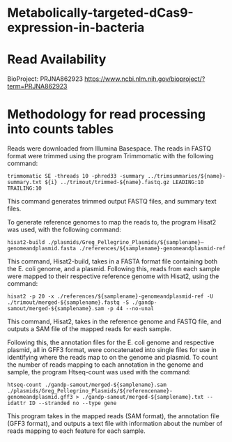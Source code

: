 # Metabolically-targeted-dCas9-expression-in-bacteria

# Read Availability

BioProject: PRJNA862923 https://www.ncbi.nlm.nih.gov/bioproject/?term=PRJNA862923

# Methodology for read processing into counts tables

Reads were downloaded from Illumina Basespace.  The reads in FASTQ format were trimmed using the program Trimmomatic with the following command:

`trimmomatic SE -threads 10 -phred33 -summary ../trimsummaries/${name}-summary.txt ${i} ../trimout/trimmed-${name}.fastq.gz LEADING:10 TRAILING:10`

This command generates trimmed output FASTQ files, and summary text files.

To generate reference genomes to map the reads to, the program Hisat2 was used, with the following command:

`hisat2-build ./plasmids/Greg_Pellegrino_Plasmids/${samplename}—genomeandplasmid.fasta ./references/${samplename}-genomeandplasmid-ref`

This command, Hisat2-build, takes in a FASTA format file containing both the E. coli genome, and a plasmid. Following this, reads from each sample were mapped to their respective reference genome with Hisat2, using the command:

`hisat2 -p 20 -x ./references/${samplename}-genomeandplasmid-ref -U ./trimout/merged-${samplename}.fastq -S ./gandp-samout/merged-${samplename}.sam -p 44 --no-unal`

This command, Hisat2, takes in the reference genome and FASTQ file, and outputs a SAM file of the mapped reads for each sample.

Following this, the annotation files for the E. coli genome and respective plasmid, all in GFF3 format, were concatenated into single files for use in identifying where the reads map to on the genome and plasmid. To count the number of reads mapping to each annotation in the genome and sample, the program Htseq-count was used with the command:

`htseq-count ./gandp-samout/merged-${samplename}.sam ./plasmids/Greg_Pellegrino_Plasmids/${referencename}-genomeandplasmid.gff3 > ./gandp-samout/merged-${samplename}.txt --idattr ID --stranded no --type gene`

This program takes in the mapped reads (SAM format), the annotation file (GFF3 format), and outputs a text file with information about the number of reads mapping to each feature for each sample.
